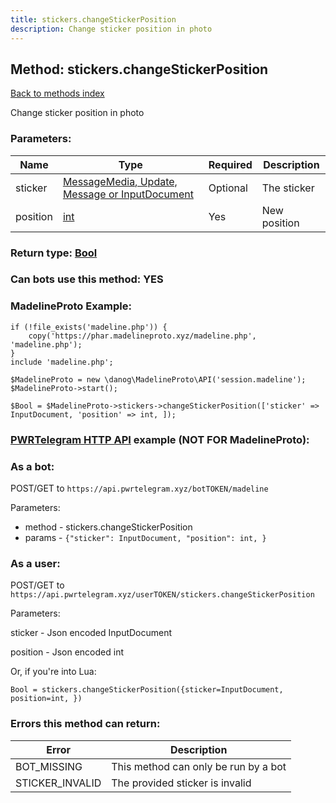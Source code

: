 ```yaml
---
title: stickers.changeStickerPosition
description: Change sticker position in photo
---
```

## Method: stickers.changeStickerPosition  
[Back to methods index](index.md)


Change sticker position in photo

### Parameters:

| Name     |    Type       | Required | Description |
|----------|---------------|----------|-------------|
|sticker|[MessageMedia, Update, Message or InputDocument](../types/InputDocument.md) | Optional|The sticker|
|position|[int](../types/int.md) | Yes|New position|


### Return type: [Bool](../types/Bool.md)

### Can bots use this method: **YES**


### MadelineProto Example:


```
if (!file_exists('madeline.php')) {
    copy('https://phar.madelineproto.xyz/madeline.php', 'madeline.php');
}
include 'madeline.php';

$MadelineProto = new \danog\MadelineProto\API('session.madeline');
$MadelineProto->start();

$Bool = $MadelineProto->stickers->changeStickerPosition(['sticker' => InputDocument, 'position' => int, ]);
```

### [PWRTelegram HTTP API](https://pwrtelegram.xyz) example (NOT FOR MadelineProto):

### As a bot:

POST/GET to `https://api.pwrtelegram.xyz/botTOKEN/madeline`

Parameters:

* method - stickers.changeStickerPosition
* params - `{"sticker": InputDocument, "position": int, }`



### As a user:

POST/GET to `https://api.pwrtelegram.xyz/userTOKEN/stickers.changeStickerPosition`

Parameters:

sticker - Json encoded InputDocument

position - Json encoded int




Or, if you're into Lua:

```
Bool = stickers.changeStickerPosition({sticker=InputDocument, position=int, })
```

### Errors this method can return:

| Error    | Description   |
|----------|---------------|
|BOT_MISSING|This method can only be run by a bot|
|STICKER_INVALID|The provided sticker is invalid|


